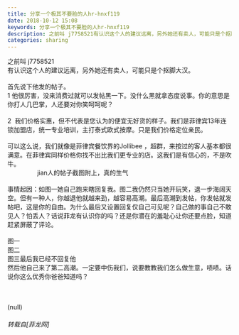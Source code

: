 ```yaml
---
title: 分享一个极其不要脸的人hr-hnxf119
date: 2018-10-12 15:08
keywords: 分享一个极其不要脸的人hr-hnxf119
description: 之前叫 j7758521有认识这个人的建议远离，另外她还有卖人，可能只是个抠脚大汉。首先说下他发的帖子。1 他很厉害，没来消费过就可以发帖黑一下。没什么黑就拿态度说事。你的意思是你打人几巴掌，人还要对你笑呵呵呢？2  我们价格实惠，但不代表是您认为的便宜无好货的样子。我们是菲律宾13年连锁加盟店，统一专业培训，主打泰式欧式按摩。只是我们价格定位亲民。可以这么说，我们就像是菲律宾餐饮界的Jollibee ，超群，来按过的客人基本都很满意。在菲律宾同样价格你找不出比我们更专业的店。这我们是有信心的，不是吹牛。                 jian人的帖子截图附上，真的生气事情起因：如图一她自己跑来瞎回复我。图二我仍然只当她开玩笑，退一步海阔天空。但有一种人，你越退他就越来劲，越容易高潮。最后高潮到发帖，你发帖就发帖吧，这是你的自由。为什么最后又设置回复仅自己可见呢？自己做的事自己不敢见人？怕丢人？话说菲龙有认识你的吗？还是你潜在的羞耻心让你还要点脸，知道赶紧屏蔽了评论。图一图二图三最后我已经不回复他然后他自己来了第二高潮。一定要中伤我们，说要教教我们怎么做生意，啧啧。话说你这么优秀你爸爸知道吗？(null)  
categories: sharing
---
```

<td class="t_f" id="postmessage_2008172">

之前叫 j7758521<br/>
有认识这个人的建议远离，另外她还有卖人，可能只是个抠脚大汉。<br/>
<br/>
首先说下他发的帖子。<br/>
1 他很厉害，没来消费过就可以发帖黑一下。没什么黑就拿态度说事。你的意思是你打人几巴掌，人还要对你笑呵呵呢？<br/>
<br/>
2  我们价格实惠，但不代表是您认为的便宜无好货的样子。我们是菲律宾13年连锁加盟店，统一专业培训，主打泰式欧式按摩。只是我们价格定位亲民。<br/>
<br/>
可以这么说，我们就像是菲律宾餐饮界的Jollibee ，超群，来按过的客人基本都很满意。在菲律宾同样价格你找不出比我们更专业的店。这我们是有信心的，不是吹牛。<br/>
                 jian人的帖子截图附上，真的生气<br/>
<img alt="" border="0" class="zoom" data-cf-modified-9eef53f45d76e53fbb81d305-="" file="http://www.flw.ph/data/appbyme/upload/image/201810/12/250H4vL8NUlV.jpg" id="aimg_LHzMZ" lazyloadthumb="1" onclick="" onmouseover="" src="http://www.flw.ph/data/appbyme/upload/image/201810/12/250H4vL8NUlV.jpg"/><br/>
<br/>
事情起因：如图一她自己跑来瞎回复我。图二我仍然只当她开玩笑，退一步海阔天空。但有一种人，你越退他就越来劲，越容易高潮。最后高潮到发帖，你发帖就发帖吧，这是你的自由。为什么最后又设置回复仅自己可见呢？自己做的事自己不敢见人？怕丢人？话说菲龙有认识你的吗？还是你潜在的羞耻心让你还要点脸，知道赶紧屏蔽了评论。<br/>
<br/>
图一<br/>
<img alt="" border="0" class="zoom" data-cf-modified-9eef53f45d76e53fbb81d305-="" file="http://www.flw.ph/data/appbyme/upload/image/201810/12/cWS7PkwFcIUe.jpg" id="aimg_Ftt00" lazyloadthumb="1" onclick="" onmouseover="" src="http://www.flw.ph/data/appbyme/upload/image/201810/12/cWS7PkwFcIUe.jpg"/><br/>
图二<br/>
<img alt="" border="0" class="zoom" data-cf-modified-9eef53f45d76e53fbb81d305-="" file="http://www.flw.ph/data/appbyme/upload/image/201810/12/YkPNndYzsNKB.jpg" id="aimg_e1o5O" lazyloadthumb="1" onclick="" onmouseover="" src="http://www.flw.ph/data/appbyme/upload/image/201810/12/YkPNndYzsNKB.jpg"/><br/>
图三最后我已经不回复他<br/>
<img alt="" border="0" class="zoom" data-cf-modified-9eef53f45d76e53fbb81d305-="" file="http://www.flw.ph/data/appbyme/upload/image/201810/12/PBK6JiOdnbTy.jpg" id="aimg_VoAo8" lazyloadthumb="1" onclick="" onmouseover="" src="http://www.flw.ph/data/appbyme/upload/image/201810/12/PBK6JiOdnbTy.jpg"/><br/>
然后他自己来了第二高潮。一定要中伤我们，说要教教我们怎么做生意，啧啧。话说你这么优秀你爸爸知道吗？<br/>
<img alt="" border="0" class="zoom" data-cf-modified-9eef53f45d76e53fbb81d305-="" file="http://www.flw.ph/data/appbyme/upload/image/201810/12/250H4vL8NUlV.jpg" id="aimg_G2e3E" lazyloadthumb="1" onclick="" onmouseover="" src="http://www.flw.ph/data/appbyme/upload/image/201810/12/250H4vL8NUlV.jpg"/><br/>
<br/>
<img alt="" border="0" class="zoom" data-cf-modified-9eef53f45d76e53fbb81d305-="" file="http://www.flw.ph/data/appbyme/upload/image/201810/12/dWldpqNOojXI.jpg" id="aimg_WZd7D" lazyloadthumb="1" onclick="" onmouseover="" src="http://www.flw.ph/data/appbyme/upload/image/201810/12/dWldpqNOojXI.jpg"/><br/>
<br/>
<img alt="" border="0" class="zoom" data-cf-modified-9eef53f45d76e53fbb81d305-="" file="http://www.flw.ph/data/appbyme/upload/image/201810/12/aCXubEbX7Y3J.jpg" id="aimg_kS0ps" lazyloadthumb="1" onclick="" onmouseover="" src="http://www.flw.ph/data/appbyme/upload/image/201810/12/aCXubEbX7Y3J.jpg"/><br/>
<br/>
<img alt="" border="0" class="zoom" data-cf-modified-9eef53f45d76e53fbb81d305-="" file="http://www.flw.ph/data/appbyme/upload/image/201810/12/cDLaDrldPhDv.jpg" id="aimg_LCw5t" lazyloadthumb="1" onclick="" onmouseover="" src="http://www.flw.ph/data/appbyme/upload/image/201810/12/cDLaDrldPhDv.jpg"/><br/>
(null)  <br/>
<img alt="" border="0" class="zoom" data-cf-modified-9eef53f45d76e53fbb81d305-="" file="http://www.flw.ph/data/appbyme/upload/image/201810/12/0DZ3cWRXLv76.jpg" id="aimg_pAAT3" lazyloadthumb="1" onclick="" onmouseover="" src="http://www.flw.ph/data/appbyme/upload/image/201810/12/0DZ3cWRXLv76.jpg"/></td>
###### 转载自[菲龙网]